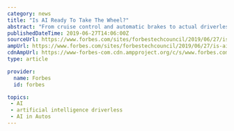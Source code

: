```yaml
---
category: news
title: "Is AI Ready To Take The Wheel?"
abstract: "From cruise control and automatic brakes to actual driverless vehicles, the key behind this pending revolution is artificial intelligence (AI) -- more specifically, machine learning. With machine learning technology acting as an AI-enabler, today’s ..."
publishedDateTime: 2019-06-27T14:06:00Z
sourceUrl: https://www.forbes.com/sites/forbestechcouncil/2019/06/27/is-ai-ready-to-take-the-wheel/
ampUrl: https://www.forbes.com/sites/forbestechcouncil/2019/06/27/is-ai-ready-to-take-the-wheel/amp/
cdnAmpUrl: https://www-forbes-com.cdn.ampproject.org/c/s/www.forbes.com/sites/forbestechcouncil/2019/06/27/is-ai-ready-to-take-the-wheel/amp/
type: article

provider:
  name: Forbes
  id: forbes

topics:
 - AI
 - artificial intelligence driverless
 - AI in Autos
---
```

